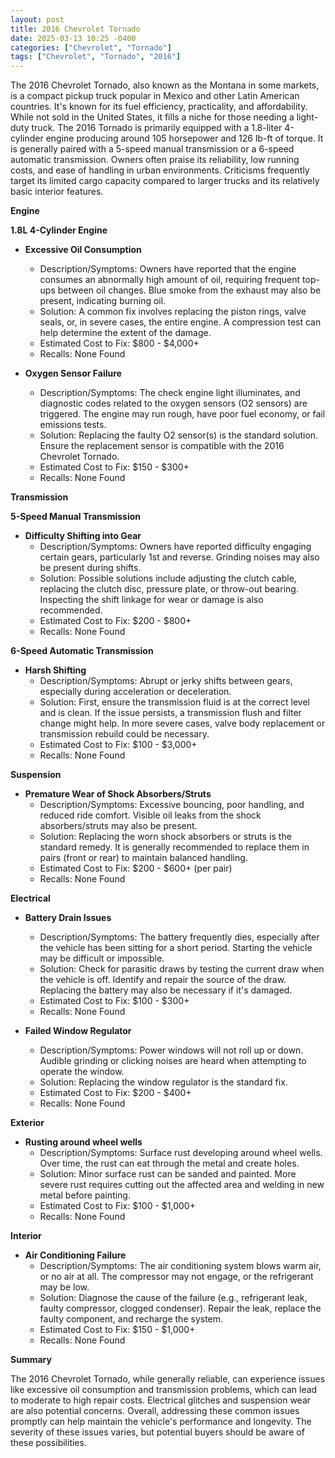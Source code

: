 ```yaml
---
layout: post
title: 2016 Chevrolet Tornado
date: 2025-03-13 10:25 -0400
categories: ["Chevrolet", "Tornado"]
tags: ["Chevrolet", "Tornado", "2016"]
---
```

The 2016 Chevrolet Tornado, also known as the Montana in some markets, is a compact pickup truck popular in Mexico and other Latin American countries. It's known for its fuel efficiency, practicality, and affordability. While not sold in the United States, it fills a niche for those needing a light-duty truck. The 2016 Tornado is primarily equipped with a 1.8-liter 4-cylinder engine producing around 105 horsepower and 126 lb-ft of torque. It is generally paired with a 5-speed manual transmission or a 6-speed automatic transmission. Owners often praise its reliability, low running costs, and ease of handling in urban environments. Criticisms frequently target its limited cargo capacity compared to larger trucks and its relatively basic interior features.

**Engine**

**1.8L 4-Cylinder Engine**

*   **Excessive Oil Consumption**
    *   Description/Symptoms: Owners have reported that the engine consumes an abnormally high amount of oil, requiring frequent top-ups between oil changes. Blue smoke from the exhaust may also be present, indicating burning oil.
    *   Solution: A common fix involves replacing the piston rings, valve seals, or, in severe cases, the entire engine. A compression test can help determine the extent of the damage.
    *   Estimated Cost to Fix: $800 - $4,000+
    *   Recalls: None Found

*   **Oxygen Sensor Failure**
    *   Description/Symptoms: The check engine light illuminates, and diagnostic codes related to the oxygen sensors (O2 sensors) are triggered. The engine may run rough, have poor fuel economy, or fail emissions tests.
    *   Solution: Replacing the faulty O2 sensor(s) is the standard solution. Ensure the replacement sensor is compatible with the 2016 Chevrolet Tornado.
    *   Estimated Cost to Fix: $150 - $300+
    *   Recalls: None Found

**Transmission**

**5-Speed Manual Transmission**

*   **Difficulty Shifting into Gear**
    *   Description/Symptoms: Owners have reported difficulty engaging certain gears, particularly 1st and reverse. Grinding noises may also be present during shifts.
    *   Solution: Possible solutions include adjusting the clutch cable, replacing the clutch disc, pressure plate, or throw-out bearing. Inspecting the shift linkage for wear or damage is also recommended.
    *   Estimated Cost to Fix: $200 - $800+
    *   Recalls: None Found

**6-Speed Automatic Transmission**

*   **Harsh Shifting**
    *   Description/Symptoms: Abrupt or jerky shifts between gears, especially during acceleration or deceleration.
    *   Solution: First, ensure the transmission fluid is at the correct level and is clean. If the issue persists, a transmission flush and filter change might help. In more severe cases, valve body replacement or transmission rebuild could be necessary.
    *   Estimated Cost to Fix: $100 - $3,000+
    *   Recalls: None Found

**Suspension**

*   **Premature Wear of Shock Absorbers/Struts**
    *   Description/Symptoms: Excessive bouncing, poor handling, and reduced ride comfort. Visible oil leaks from the shock absorbers/struts may also be present.
    *   Solution: Replacing the worn shock absorbers or struts is the standard remedy. It is generally recommended to replace them in pairs (front or rear) to maintain balanced handling.
    *   Estimated Cost to Fix: $200 - $600+ (per pair)
    *   Recalls: None Found

**Electrical**

*   **Battery Drain Issues**
    *   Description/Symptoms: The battery frequently dies, especially after the vehicle has been sitting for a short period. Starting the vehicle may be difficult or impossible.
    *   Solution: Check for parasitic draws by testing the current draw when the vehicle is off. Identify and repair the source of the draw. Replacing the battery may also be necessary if it's damaged.
    *   Estimated Cost to Fix: $100 - $300+
    *   Recalls: None Found

*   **Failed Window Regulator**
    *   Description/Symptoms: Power windows will not roll up or down. Audible grinding or clicking noises are heard when attempting to operate the window.
    *   Solution: Replacing the window regulator is the standard fix.
    *   Estimated Cost to Fix: $200 - $400+
    *   Recalls: None Found

**Exterior**

*   **Rusting around wheel wells**
    *   Description/Symptoms: Surface rust developing around wheel wells. Over time, the rust can eat through the metal and create holes.
    *   Solution: Minor surface rust can be sanded and painted. More severe rust requires cutting out the affected area and welding in new metal before painting.
    *   Estimated Cost to Fix: $100 - $1,000+
    *   Recalls: None Found

**Interior**

*   **Air Conditioning Failure**
    *   Description/Symptoms: The air conditioning system blows warm air, or no air at all. The compressor may not engage, or the refrigerant may be low.
    *   Solution: Diagnose the cause of the failure (e.g., refrigerant leak, faulty compressor, clogged condenser). Repair the leak, replace the faulty component, and recharge the system.
    *   Estimated Cost to Fix: $150 - $1,000+
    *   Recalls: None Found

**Summary**

The 2016 Chevrolet Tornado, while generally reliable, can experience issues like excessive oil consumption and transmission problems, which can lead to moderate to high repair costs. Electrical glitches and suspension wear are also potential concerns. Overall, addressing these common issues promptly can help maintain the vehicle's performance and longevity. The severity of these issues varies, but potential buyers should be aware of these possibilities.

